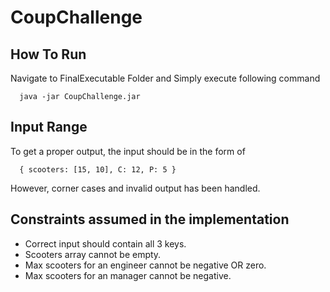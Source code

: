 # CoupChallenge

## How To Run
Navigate to FinalExecutable Folder and Simply execute following command
```
  java -jar CoupChallenge.jar 
```

## Input Range
To get a proper output, the input should be in the form of
```
  { scooters: [15, 10], C: 12, P: 5 }
```
However, corner cases and invalid output has been handled. 


## Constraints assumed in the implementation
* Correct input should contain all 3 keys.
* Scooters array cannot be empty.
* Max scooters for an engineer cannot be negative OR zero.
* Max scooters for an manager cannot be negative.
